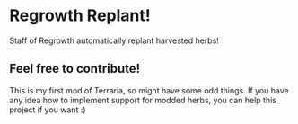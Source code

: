 # Regrowth Replant!
Staff of Regrowth automatically replant harvested herbs!

## Feel free to contribute!
This is my first mod of Terraria, so might have some odd things. If you have any idea how to implement support for modded herbs, you can help this project if you want :)
